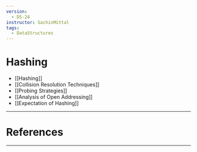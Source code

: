 ```yaml
---
version:
  - DS-24
instructor: SachinMittal
tags:
  - DataStructures
---
```



# Hashing
- [[Hashing]]
- [[Collision Resolution Techniques]]
- [[Probing Strategies]]
- [[Analysis of Open Addressing]]
- [[Expectation of Hashing]]

---

# References


---
